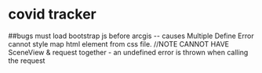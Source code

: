 # covid tracker

##bugs
must load bootstrap js before arcgis -- causes Multiple Define Error
cannot style map html element from css file.
//NOTE CANNOT HAVE SceneView & request together - an undefined error is thrown when calling the request

